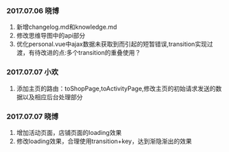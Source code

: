### 2017.07.06 晓博
1. 新增changelog.md和knowledge.md
2. 修改思维导图中的api部分
3. 优化personal.vue中ajax数据未获取到而引起的短暂错误,transition实现过渡，有待改进的点:多个transition的重叠使用？
### 2017.07.07 小欢
1. 添加主页的路由：toShopPage,toActivityPage,修改主页的初始请求发送的数据以及相应后台处理部分
### 2017.07.07 晓博
1. 增加活动页面，店铺页面的loading效果
2. 修改loading效果，合理使用transition+key，达到渐隐渐出的效果
